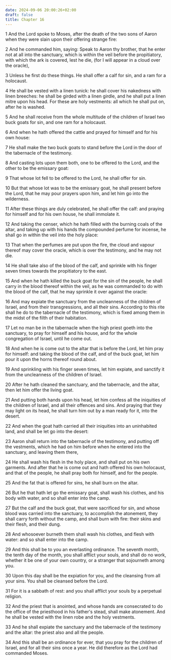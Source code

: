 ```yaml
---
date: 2024-09-06 20:00:26+02:00
draft: false
title: Chapter 16
---
```




1 And the Lord spoke to Moses, after the death of the two sons of Aaron when they were slain upon their offering strange fire:

2 And he commanded him, saying: Speak to Aaron thy brother, that he enter not at all into the sanctuary, which is within the veil before the propitiatory, with which the ark is covered, lest he die, (for I will appear in a cloud over the oracle),

3 Unless he first do these things. He shall offer a calf for sin, and a ram for a holocaust.

4 He shall be vested with a linen tunick: he shall cover his nakedness with linen breeches: he shall be girded with a linen girdle, and he shall put a linen mitre upon his head. For these are holy vestments: all which he shall put on, after he is washed.

5 And he shall receive from the whole multitude of the children of Israel two buck goats for sin, and one ram for a holocaust.

6 And when he hath offered the cattle and prayed for himself and for his own house:

7 He shall make the two buck goats to stand before the Lord in the door of the tabernacle of the testimony.

8 And casting lots upon them both, one to be offered to the Lord, and the other to be the emissary goat:

9 That whose lot fell to be offered to the Lord, he shall offer for sin.

10 But that whose lot was to be the emissary goat, he shall present before the Lord, that he may pour prayers upon him, and let him go into the wilderness.

11 After these things are duly celebrated, he shall offer the calf: and praying for himself and for his own house, he shall immolate it.

12 And taking the censer, which he hath filled with the burning coals of the altar, and taking up with his hands the compounded perfume for incense, he shall go in within the veil into the holy place:

13 That when the perfumes are put upon the fire, the cloud and vapour thereof may cover the oracle, which is over the testimony, and he may not die.

14 He shall take also of the blood of the calf, and sprinkle with his finger seven times towards the propitiatory to the east.

15 And when he hath killed the buck goat for the sin of the people, he shall carry in the blood thereof within the veil, as he was commanded to do with the blood of the calf, that he may sprinkle it over against the oracle:

16 And may expiate the sanctuary from the uncleanness of the children of Israel, and from their transgressions, and all their sins. According to this rite shall he do to the tabernacle of the testimony, which is fixed among them in the midst of the filth of their habitation.

17 Let no man be in the tabernacle when the high priest goeth into the sanctuary, to pray for himself and his house, and for the whole congregation of Israel, until he come out.

18 And when he is come out to the altar that is before the Lord, let him pray for himself: and taking the blood of the calf, and of the buck goat, let him pour it upon the horns thereof round about.

19 And sprinkling with his finger seven times, let him expiate, and sanctify it from the uncleanness of the children of Israel.

20 After he hath cleaned the sanctuary, and the tabernacle, and the altar, then let him offer the living goat.

21 And putting both hands upon his head, let him confess all the iniquities of the children of Israel, and all their offences and sins. And praying that they may light on its head, he shall turn him out by a man ready for it, into the desert.

22 And when the goat hath carried all their iniquities into an uninhabited land, and shall be let go into the desert:

23 Aaron shall return into the tabernacle of the testimony, and putting off the vestments, which he had on him before when he entered into the sanctuary, and leaving them there,

24 He shall wash his flesh in the holy place, and shall put on his own garments. And after that he is come out and hath offered his own holocaust, and that of the people, he shall pray both for himself, and for the people.

25 And the fat that is offered for sins, he shall burn on the altar.

26 But he that hath let go the emissary goat, shall wash his clothes, and his body with water, and so shall enter into the camp.

27 But the calf and the buck goat, that were sacrificed for sin, and whose blood was carried into the sanctuary, to accomplish the atonement, they shall carry forth without the camp, and shall burn with fire: their skins and their flesh, and their dung.

28 And whosoever burneth them shall wash his clothes, and flesh with water: and so shall enter into the camp.

29 And this shall be to you an everlasting ordinance. The seventh month, the tenth day of the month, you shall afflict your souls, and shall do no work, whether it be one of your own country, or a stranger that sojourneth among you.

30 Upon this day shall be the expiation for you, and the cleansing from all your sins. You shall be cleansed before the Lord.

31 For it is a sabbath of rest: and you shall afflict your souls by a perpetual religion.

32 And the priest that is anointed, and whose hands are consecrated to do the office of the priesthood in his father's stead, shall make atonement. And he shall be vested with the linen robe and the holy vestments.

33 And he shall expiate the sanctuary and the tabernacle of the testimony and the altar: the priest also and all the people.

34 And this shall be an ordinance for ever, that you pray for the children of Israel, and for all their sins once a year. He did therefore as the Lord had commanded Moses.

